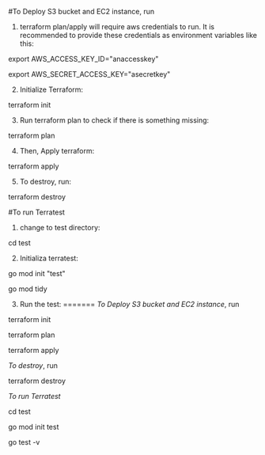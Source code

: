 

#To Deploy S3 bucket and EC2 instance, run

1.  terraform plan/apply will require aws credentials to run. It is recommended to provide these credentials as environment variables like this:

 export AWS_ACCESS_KEY_ID="anaccesskey"

export AWS_SECRET_ACCESS_KEY="asecretkey"

2. Initialize Terraform:

terraform init

3. Run terraform plan to check if there is something missing:

terraform plan

4. Then, Apply terraform:

terraform apply

5. To destroy, run:

terraform destroy

#To run Terratest

1. change to test directory:

cd test 

2. Initializa terratest:

go mod init "test"

go mod tidy

3. Run the test:
=======
_To Deploy S3 bucket and EC2 instance_, run

terraform init

terraform plan

terraform apply

_To destroy_, run

terraform destroy

_To run Terratest_

cd test

go mod init test

go test -v
